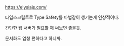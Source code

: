 https://elysiajs.com/

타입스크립트로 Type Safety를 마법같이 챙기는게 인상적이다.

간단한 웹 서버가 필요할 때 써보면 좋을듯.

문서화도 엄청 편하다고 하니까.